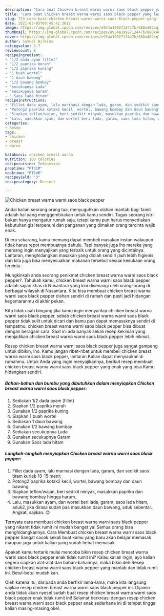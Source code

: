 ```yaml
---
description: "Cara buat Chicken breast warna warni saos black pepper yang lezat dan Mudah Dibuat"
title: "Cara buat Chicken breast warna warni saos black pepper yang lezat dan Mudah Dibuat"
slug: 723-cara-buat-chicken-breast-warna-warni-saos-black-pepper-yang-lezat-dan-mudah-dibuat
date: 2021-03-05T09:45:42.361Z
image: https://img-global.cpcdn.com/recipes/e954a1992712447b/680x482cq70/chicken-breast-warna-warni-saos-black-pepper-foto-resep-utama.jpg
thumbnail: https://img-global.cpcdn.com/recipes/e954a1992712447b/680x482cq70/chicken-breast-warna-warni-saos-black-pepper-foto-resep-utama.jpg
cover: https://img-global.cpcdn.com/recipes/e954a1992712447b/680x482cq70/chicken-breast-warna-warni-saos-black-pepper-foto-resep-utama.jpg
author: Samuel Wilkins
ratingvalue: 3.7
reviewcount: 8
recipeingredient:
- "1/2 dada ayam fillet"
- "1/2 paprika merah"
- "1/2 paprika kuning"
- "1 buah wortel"
- "1 daun bawang"
- "1/2 bawang bombay"
- "secukupnya Lada"
- "secukupnya Garam"
- " Saos lada hitam"
recipeinstructions:
- "Fillet dada ayam, lalu marinasi dengan lada, garam, dan sedikit saos tiram kurleb 10-15 menit"
- "Potong2 paprika kotak2 kecil, wortel, bawang bombay dan daun bawang"
- "Siapkan teflon/wajan, beri sedikit minyak, masukkan paprika dan bawang bombay hingga harum.."
- "Lalu, masukkan ayam, dan wortel beri lada, garam, saos lada hitam, aduk2, jika dirasa sudah pas masukkan daun bawang, aduk sebentar.. Angkat, sajikan. 😊"
categories:
- Resep
tags:
- chicken
- breast
- warna

katakunci: chicken breast warna 
nutrition: 108 calories
recipecuisine: Indonesian
preptime: "PT31M"
cooktime: "PT54M"
recipeyield: "3"
recipecategory: Dessert

---
```



![Chicken breast warna warni saos black pepper](https://img-global.cpcdn.com/recipes/e954a1992712447b/680x482cq70/chicken-breast-warna-warni-saos-black-pepper-foto-resep-utama.jpg)

Andai kalian seorang orang tua, menyuguhkan olahan mantab bagi famili adalah hal yang menggembirakan untuk kamu sendiri. Tugas seorang istri bukan hanya mengatur rumah saja, tetapi kamu pun harus menyediakan kebutuhan gizi terpenuhi dan panganan yang dimakan orang tercinta wajib enak.

Di era  sekarang, kamu memang dapat membeli masakan instan walaupun tidak harus repot membuatnya dahulu. Tapi banyak juga lho mereka yang memang ingin menyajikan yang terbaik untuk orang yang dicintainya. Lantaran, menghidangkan masakan yang diolah sendiri jauh lebih higienis dan kita juga bisa menyesuaikan makanan tersebut sesuai kesukaan orang tercinta. 



Mungkinkah anda seorang penikmat chicken breast warna warni saos black pepper?. Tahukah kamu, chicken breast warna warni saos black pepper adalah sajian khas di Nusantara yang kini disenangi oleh orang-orang di berbagai wilayah di Nusantara. Kita bisa membuat chicken breast warna warni saos black pepper olahan sendiri di rumah dan pasti jadi hidangan kegemaranmu di akhir pekan.

Kita tidak usah bingung jika kamu ingin menyantap chicken breast warna warni saos black pepper, sebab chicken breast warna warni saos black pepper tidak sulit untuk dicari dan kamu pun dapat memasaknya sendiri di tempatmu. chicken breast warna warni saos black pepper bisa dibuat dengan beragam cara. Saat ini ada banyak sekali resep kekinian yang menjadikan chicken breast warna warni saos black pepper lebih nikmat.

Resep chicken breast warna warni saos black pepper juga sangat gampang untuk dibikin, lho. Kamu jangan ribet-ribet untuk membeli chicken breast warna warni saos black pepper, lantaran Kalian dapat menyiapkan di rumahmu. Untuk Anda yang ingin menyajikannya, berikut resep membuat chicken breast warna warni saos black pepper yang enak yang bisa Kamu hidangkan sendiri.

<!--inarticleads1-->

##### Bahan-bahan dan bumbu yang dibutuhkan dalam menyiapkan Chicken breast warna warni saos black pepper:

1. Sediakan 1/2 dada ayam (fillet)
1. Siapkan 1/2 paprika merah
1. Gunakan 1/2 paprika kuning
1. Siapkan 1 buah wortel
1. Sediakan 1 daun bawang
1. Gunakan 1/2 bawang bombay
1. Sediakan secukupnya Lada
1. Gunakan secukupnya Garam
1. Gunakan  Saos lada hitam




<!--inarticleads2-->

##### Langkah-langkah menyiapkan Chicken breast warna warni saos black pepper:

1. Fillet dada ayam, lalu marinasi dengan lada, garam, dan sedikit saos tiram kurleb 10-15 menit
1. Potong2 paprika kotak2 kecil, wortel, bawang bombay dan daun bawang
1. Siapkan teflon/wajan, beri sedikit minyak, masukkan paprika dan bawang bombay hingga harum..
1. Lalu, masukkan ayam, dan wortel beri lada, garam, saos lada hitam, aduk2, jika dirasa sudah pas masukkan daun bawang, aduk sebentar.. Angkat, sajikan. 😊




Ternyata cara membuat chicken breast warna warni saos black pepper yang nikamt tidak rumit ini mudah banget ya! Semua orang bisa menghidangkannya. Cara Membuat chicken breast warna warni saos black pepper Sangat cocok sekali buat kamu yang baru akan belajar memasak maupun juga untuk kalian yang sudah hebat memasak.

Apakah kamu tertarik mulai mencoba bikin resep chicken breast warna warni saos black pepper enak tidak rumit ini? Kalau kalian ingin, ayo kalian segera siapkan alat-alat dan bahan-bahannya, maka bikin deh Resep chicken breast warna warni saos black pepper yang mantab dan tidak rumit ini. Betul-betul mudah kan. 

Oleh karena itu, daripada anda berfikir lama-lama, maka kita langsung sajikan resep chicken breast warna warni saos black pepper ini. Dijamin anda tiidak akan nyesel sudah buat resep chicken breast warna warni saos black pepper enak tidak rumit ini! Selamat berkreasi dengan resep chicken breast warna warni saos black pepper enak sederhana ini di tempat tinggal kalian masing-masing,oke!.

